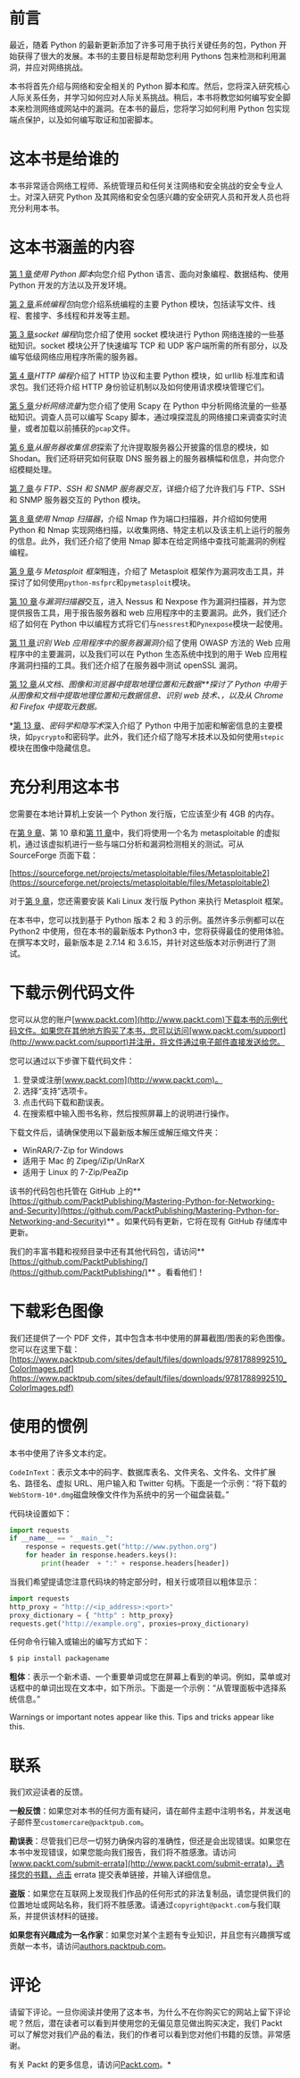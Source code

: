 # 前言

最近，随着 Python 的最新更新添加了许多可用于执行关键任务的包，Python 开始获得了很大的发展。本书的主要目标是帮助您利用 Pythons 包来检测和利用漏洞，并应对网络挑战。

本书将首先介绍与网络和安全相关的 Python 脚本和库。然后，您将深入研究核心人际关系任务，并学习如何应对人际关系挑战。稍后，本书将教您如何编写安全脚本来检测网络或网站中的漏洞。在本书的最后，您将学习如何利用 Python 包实现端点保护，以及如何编写取证和加密脚本。

# 这本书是给谁的

本书非常适合网络工程师、系统管理员和任何关注网络和安全挑战的安全专业人士。对深入研究 Python 及其网络和安全包感兴趣的安全研究人员和开发人员也将充分利用本书。

# 这本书涵盖的内容

[第 1 章](01.html)*使用 Python 脚本*向您介绍 Python 语言、面向对象编程、数据结构、使用 Python 开发的方法以及开发环境。

[第 2 章](02.html)*系统编程包*向您介绍系统编程的主要 Python 模块，包括读写文件、线程、套接字、多线程和并发等主题。

[第 3 章](03.html)*socket 编程*向您介绍了使用 socket 模块进行 Python 网络连接的一些基础知识。socket 模块公开了快速编写 TCP 和 UDP 客户端所需的所有部分，以及编写低级网络应用程序所需的服务器。

[第 4 章](04.html)*HTTP 编程*介绍了 HTTP 协议和主要 Python 模块，如 urllib 标准库和请求包。我们还将介绍 HTTP 身份验证机制以及如何使用请求模块管理它们。

[第 5 章](05.html)*分析网络流量*为您介绍了使用 Scapy 在 Python 中分析网络流量的一些基础知识。调查人员可以编写 Scapy 脚本，通过嗅探混乱的网络接口来调查实时流量，或者加载以前捕获的`pcap`文件。

[第 6 章](06.html)*从服务器收集信息*探索了允许提取服务器公开披露的信息的模块，如 Shodan。我们还将研究如何获取 DNS 服务器上的服务器横幅和信息，并向您介绍模糊处理。

[第 7 章](07.html)*与 FTP、SSH 和 SNMP 服务器交互*，详细介绍了允许我们与 FTP、SSH 和 SNMP 服务器交互的 Python 模块。

[第 8 章](08.html)*使用 Nmap 扫描器*，介绍 Nmap 作为端口扫描器，并介绍如何使用 Python 和 Nmap 实现网络扫描，以收集网络、特定主机以及该主机上运行的服务的信息。此外，我们还介绍了使用 Nmap 脚本在给定网络中查找可能漏洞的例程编程。

[第 9 章](09.html)*与 Metasploit 框架*相连，介绍了 Metasploit 框架作为漏洞攻击工具，并探讨了如何使用`python-msfprc`和`pymetasploit`模块。

[第 10 章](10.html)*与漏洞扫描器*交互，进入 Nessus 和 Nexpose 作为漏洞扫描器，并为您提供报告工具，用于报告服务器和 web 应用程序中的主要漏洞。此外，我们还介绍了如何在 Python 中以编程方式将它们与`nessrest`和`Pynexpose`模块一起使用。

[第 11 章](11.html)*识别 Web 应用程序中的服务器漏洞*介绍了使用 OWASP 方法的 Web 应用程序中的主要漏洞，以及我们可以在 Python 生态系统中找到的用于 Web 应用程序漏洞扫描的工具。我们还介绍了在服务器中测试 openSSL 漏洞。

[第 12 章](12.html)*从文档、图像和浏览器中提取地理位置和元数据**探讨了 Python 中用于从图像和文档中提取地理位置和元数据信息、识别 web 技术、，以及从 Chrome 和 Firefox 中提取元数据。*

 *[第 13 章](13.html)、*密码学和隐写术*深入介绍了 Python 中用于加密和解密信息的主要模块，如`pycrypto`和密码学。此外，我们还介绍了隐写术技术以及如何使用`stepic`模块在图像中隐藏信息。

# 充分利用这本书

您需要在本地计算机上安装一个 Python 发行版，它应该至少有 4GB 的内存。

在[第 9 章](09.html)、第 10 章和[第 11 章](11.html)中，我们将使用一个名为 metasploitable 的虚拟机，通过该虚拟机进行一些与端口分析和漏洞检测相关的测试。可从 SourceForge 页面下载：

[https://sourceforge.net/projects/metasploitable/files/Metasploitable2](https://sourceforge.net/projects/metasploitable/files/Metasploitable2)

对于[第 9 章](09.html)，您还需要安装 Kali Linux 发行版 Python 来执行 Metasploit 框架。

在本书中，您可以找到基于 Python 版本 2 和 3 的示例。虽然许多示例都可以在 Python2 中使用，但在本书的最新版本 Python3 中，您将获得最佳的使用体验。在撰写本文时，最新版本是 2.7.14 和 3.6.15，并针对这些版本对示例进行了测试。

# 下载示例代码文件

您可以从您的账户[www.packt.com](http://www.packt.com)下载本书的示例代码文件。如果您在其他地方购买了本书，您可以访问[www.packt.com/support](http://www.packt.com/support)并注册，将文件通过电子邮件直接发送给您。

您可以通过以下步骤下载代码文件：

1.  登录或注册[www.packt.com](http://www.packt.com)。
2.  选择“支持”选项卡。
3.  点击代码下载和勘误表。
4.  在搜索框中输入图书名称，然后按照屏幕上的说明进行操作。

下载文件后，请确保使用以下最新版本解压或解压缩文件夹：

*   WinRAR/7-Zip for Windows
*   适用于 Mac 的 Zipeg/iZip/UnRarX
*   适用于 Linux 的 7-Zip/PeaZip

该书的代码包也托管在 GitHub 上的**[https://github.com/PacktPublishing/Mastering-Python-for-Networking-and-Security](https://github.com/PacktPublishing/Mastering-Python-for-Networking-and-Security)** 。如果代码有更新，它将在现有 GitHub 存储库中更新。

我们的丰富书籍和视频目录中还有其他代码包，请访问**[https://github.com/PacktPublishing/](https://github.com/PacktPublishing/)** 。看看他们！

# 下载彩色图像

我们还提供了一个 PDF 文件，其中包含本书中使用的屏幕截图/图表的彩色图像。您可以在这里下载：[https://www.packtpub.com/sites/default/files/downloads/9781788992510_ColorImages.pdf](https://www.packtpub.com/sites/default/files/downloads/9781788992510_ColorImages.pdf)

# 使用的惯例

本书中使用了许多文本约定。

`CodeInText`：表示文本中的码字、数据库表名、文件夹名、文件名、文件扩展名、路径名、虚拟 URL、用户输入和 Twitter 句柄。下面是一个示例：“将下载的`WebStorm-10*.dmg`磁盘映像文件作为系统中的另一个磁盘装载。”

代码块设置如下：

```py
import requests
if __name__ == "__main__":
    response = requests.get("http://www.python.org")
    for header in response.headers.keys():
        print(header  + ":" + response.headers[header])
```

当我们希望提请您注意代码块的特定部分时，相关行或项目以粗体显示：

```py
import requests
http_proxy = "http://<ip_address>:<port>"
proxy_dictionary = { "http" : http_proxy}
requests.get("http://example.org", proxies=proxy_dictionary)
```

任何命令行输入或输出的编写方式如下：

```py
$ pip install packagename
```

**粗体**：表示一个新术语、一个重要单词或您在屏幕上看到的单词。例如，菜单或对话框中的单词出现在文本中，如下所示。下面是一个示例：“从管理面板中选择系统信息。”

Warnings or important notes appear like this. Tips and tricks appear like this.

# 联系

我们欢迎读者的反馈。

**一般反馈**：如果您对本书的任何方面有疑问，请在邮件主题中注明书名，并发送电子邮件至`customercare@packtpub.com`。

**勘误表**：尽管我们已尽一切努力确保内容的准确性，但还是会出现错误。如果您在本书中发现错误，如果您能向我们报告，我们将不胜感激。请访问[www.packt.com/submit-errata](http://www.packt.com/submit-errata)，选择您的书籍，点击 errata 提交表单链接，并输入详细信息。

**盗版**：如果您在互联网上发现我们作品的任何形式的非法复制品，请您提供我们的位置地址或网站名称，我们将不胜感激。请通过`copyright@packt.com`与我们联系，并提供该材料的链接。

**如果您有兴趣成为一名作家**：如果您对某个主题有专业知识，并且您有兴趣撰写或贡献一本书，请访问[authors.packtpub.com](http://authors.packtpub.com/)。

# 评论

请留下评论。一旦你阅读并使用了这本书，为什么不在你购买它的网站上留下评论呢？然后，潜在读者可以看到并使用您的无偏见意见做出购买决定，我们 Packt 可以了解您对我们产品的看法，我们的作者可以看到您对他们书籍的反馈。非常感谢。

有关 Packt 的更多信息，请访问[Packt.com](http://www.packt.com/)。*